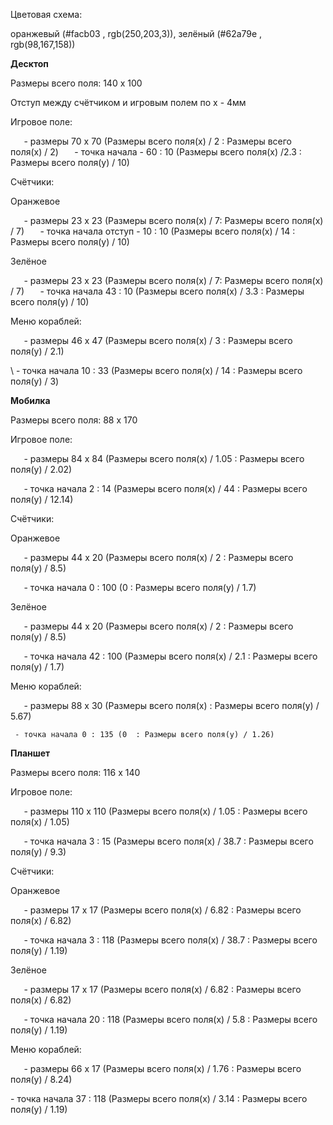 ﻿Цветовая схема: 

оранжевый (#facb03 , rgb(250,203,3)),
зелёный (#62a79e , rgb(98,167,158))


**Десктоп**

Размеры всего поля: 140 х 100 

Отступ между счётчиком и игровым полем по х - 4мм

Игровое поле: 

`	`- размеры 70 х 70 (Размеры всего поля(х) / 2 : Размеры всего поля(х) / 2)
`	`- точка начала - 60 : 10 (Размеры всего поля(х) /2.3 : Размеры всего поля(у) / 10)

Счётчики:

Оранжевое

`	`- размеры 23 х 23 (Размеры всего поля(х) / 7: Размеры всего поля(х) / 7)
`	`- точка начала отступ - 10 : 10 (Размеры всего поля(х) / 14 : Размеры всего поля(у) / 10)


Зелёное

`	`- размеры 23 х 23 (Размеры всего поля(х) / 7: Размеры всего поля(х) / 7)
`	`- точка начала 43 : 10 (Размеры всего поля(х) / 3.3 : Размеры всего поля(у) / 10)


Меню кораблей: 

`	`- размеры 46 х 47 (Размеры всего поля(х) / 3 : Размеры всего поля(у) / 2.1)

\    - точка начала 10 : 33 (Размеры всего поля(х) / 14 : Размеры всего поля(у) / 3)




**Мобилка**

Размеры всего поля: 88 х 170

Игровое поле: 

`	`- размеры 84 х 84 (Размеры всего поля(х) / 1.05 : Размеры всего поля(у) / 2.02)

`	`- точка начала 2 : 14 (Размеры всего поля(х) / 44 : Размеры всего поля(у) / 12.14)

Счётчики:

Оранжевое

`	`- размеры 44 х 20 (Размеры всего поля(х) / 2 : Размеры всего поля(у) / 8.5)

`	`- точка начала 0 : 100 (0  : Размеры всего поля(у) / 1.7)

Зелёное

`	`- размеры 44 х 20 (Размеры всего поля(х) / 2 : Размеры всего поля(у) / 8.5)

`	`- точка начала 42 : 100 (Размеры всего поля(х) / 2.1 : Размеры всего поля(у) / 1.7)


Меню кораблей: 

`	`- размеры 88 х 30 (Размеры всего поля(х)  : Размеры всего поля(у) / 5.67)

     - точка начала 0 : 135 (0  : Размеры всего поля(у) / 1.26)




**Планшет**

Размеры всего поля: 116 х 140

Игровое поле: 

`	`- размеры 110 х 110 (Размеры всего поля(х) / 1.05 : Размеры всего поля(х) / 1.05)

`	`- точка начала 3 : 15 (Размеры всего поля(х) / 38.7 : Размеры всего поля(у) / 9.3)

Счётчики:

Оранжевое

`	`- размеры 17 х 17 (Размеры всего поля(х) /  6.82 : Размеры всего поля(х) / 6.82)

`	`- точка начала 3 : 118 (Размеры всего поля(х) / 38.7 : Размеры всего поля(у) / 1.19)

Зелёное

`	`- размеры 17 х 17 (Размеры всего поля(х) / 6.82 : Размеры всего поля(х) / 6.82)

`	`- точка начала 20 : 118 (Размеры всего поля(х) / 5.8 : Размеры всего поля(у) / 1.19)


Меню кораблей: 

`	`- размеры 66 х 17 (Размеры всего поля(х) / 1.76 : Размеры всего поля(у) / 8.24)

\- точка начала 37 : 118 (Размеры всего поля(х) / 3.14 : Размеры всего поля(у) / 1.19)


